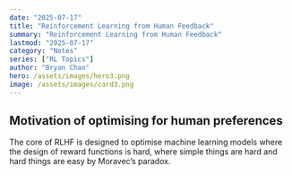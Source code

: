 ```yaml
---
date: "2025-07-17"
title: "Reinforcement Learning from Human Feedback"
summary: "Reinforcement Learning from Human Feedback"
lastmod: "2025-07-17"
category: "Notes"
series: ["RL Topics"]
author: "Bryan Chan"
hero: /assets/images/hero3.png
image: /assets/images/card3.png
---
```


## Motivation of optimising for human preferences

The core of RLHF is designed to optimise machine learning models where the design of reward functions is hard, where simple things are hard and hard things are easy by Moravec’s paradox.

















































































